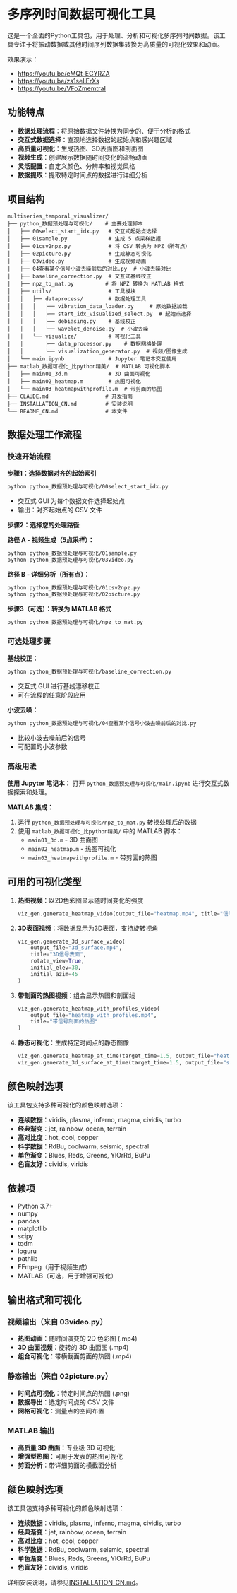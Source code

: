 # 多序列时间数据可视化工具

这是一个全面的Python工具包，用于处理、分析和可视化多序列时间数据。该工具专注于将振动数据或其他时间序列数据集转换为高质量的可视化效果和动画。

效果演示：
- https://youtu.be/eMQt-ECYRZA
- https://youtu.be/zs1seIiErXs
- https://youtu.be/VFoZmemtraI

## 功能特点

- **数据处理流程**：将原始数据文件转换为同步的、便于分析的格式
- **交互式数据选择**：直观地选择数据的起始点和感兴趣区域
- **高质量可视化**：生成热图、3D表面图和剖面图
- **视频生成**：创建展示数据随时间变化的流畅动画
- **灵活配置**：自定义颜色、分辨率和视觉风格
- **数据提取**：提取特定时间点的数据进行详细分析

## 项目结构

```
multiseries_temporal_visualizer/
├── python_数据预处理与可视化/    # 主要处理脚本
│   ├── 00select_start_idx.py   # 交互式起始点选择
│   ├── 01sample.py             # 生成 5 点采样数据
│   ├── 01csv2npz.py            # 将 CSV 转换为 NPZ（所有点）
│   ├── 02picture.py            # 生成静态可视化
│   ├── 03video.py              # 生成视频动画
│   ├── 04查看某个信号小波去噪前后的对比.py  # 小波去噪对比
│   ├── baseline_correction.py  # 交互式基线校正
│   ├── npz_to_mat.py          # 将 NPZ 转换为 MATLAB 格式
│   ├── utils/                  # 工具模块
│   │   ├── dataprocess/        # 数据处理工具
│   │   │   ├── vibration_data_loader.py     # 原始数据加载
│   │   │   ├── start_idx_visualized_select.py  # 起始点选择
│   │   │   ├── debiasing.py    # 基线校正
│   │   │   └── wavelet_denoise.py  # 小波去噪
│   │   └── visualize/          # 可视化工具
│   │       ├── data_processor.py    # 数据网格处理
│   │       └── visualization_generator.py  # 视频/图像生成
│   └── main.ipynb              # Jupyter 笔记本交互使用
├── matlab_数据可视化_比python精美/  # MATLAB 可视化脚本
│   ├── main01_3d.m             # 3D 曲面可视化
│   ├── main02_heatmap.m        # 热图可视化
│   └── main03_heatmapwithprofile.m  # 带剪面的热图
├── CLAUDE.md                  # 开发指南
├── INSTALLATION_CN.md         # 安装说明
└── README_CN.md               # 本文件
```

## 数据处理工作流程

### 快速开始流程

**步骤1：选择数据对齐的起始索引**
```bash
python python_数据预处理与可视化/00select_start_idx.py
```
- 交互式 GUI 为每个数据文件选择起始点
- 输出：对齐起始点的 CSV 文件

**步骤2：选择您的处理路径**

**路径 A - 视频生成（5点采样）：**
```bash
python python_数据预处理与可视化/01sample.py
python python_数据预处理与可视化/03video.py
```

**路径 B - 详细分析（所有点）：**
```bash
python python_数据预处理与可视化/01csv2npz.py
python python_数据预处理与可视化/02picture.py
```

**步骤3（可选）：转换为 MATLAB 格式**
```bash
python python_数据预处理与可视化/npz_to_mat.py
```

### 可选处理步骤

**基线校正：**
```bash
python python_数据预处理与可视化/baseline_correction.py
```
- 交互式 GUI 进行基线漂移校正
- 可在流程的任意阶段应用

**小波去噪：**
```bash
python python_数据预处理与可视化/04查看某个信号小波去噪前后的对比.py
```
- 比较小波去噪前后的信号
- 可配置的小波参数

### 高级用法

**使用 Jupyter 笔记本：**
打开 `python_数据预处理与可视化/main.ipynb` 进行交互式数据探索和处理。

**MATLAB 集成：**
1. 运行 `python_数据预处理与可视化/npz_to_mat.py` 转换处理后的数据
2. 使用 `matlab_数据可视化_比python精美/` 中的 MATLAB 脚本：
   - `main01_3d.m` - 3D 曲面图
   - `main02_heatmap.m` - 热图可视化
   - `main03_heatmapwithprofile.m` - 带剪面的热图

## 可用的可视化类型

1. **热图视频**：以2D色彩图显示随时间变化的强度
   ```python
   viz_gen.generate_heatmap_video(output_file="heatmap.mp4", title="信号强度热图")
   ```

2. **3D表面视频**：将数据显示为3D表面，支持旋转视角
   ```python
   viz_gen.generate_3d_surface_video(
       output_file="3d_surface.mp4",
       title="3D信号表面",
       rotate_view=True,
       initial_elev=30,
       initial_azim=45
   )
   ```

3. **带剖面的热图视频**：组合显示热图和剖面线
   ```python
   viz_gen.generate_heatmap_with_profiles_video(
       output_file="heatmap_with_profiles.mp4",
       title="带信号剖面的热图"
   )
   ```

4. **静态可视化**：生成特定时间点的静态图像
   ```python
   viz_gen.generate_heatmap_at_time(target_time=1.5, output_file="heatmap_t1.5.png")
   viz_gen.generate_3d_surface_at_time(target_time=1.5, output_file="surface_t1.5.png")
   ```

## 颜色映射选项

该工具包支持多种可视化的颜色映射选项：

- **连续数据**：viridis, plasma, inferno, magma, cividis, turbo
- **经典渐变**：jet, rainbow, ocean, terrain
- **高对比度**：hot, cool, copper
- **科学数据**：RdBu, coolwarm, seismic, spectral
- **单色渐变**：Blues, Reds, Greens, YlOrRd, BuPu
- **色盲友好**：cividis, viridis

## 依赖项

- Python 3.7+
- numpy
- pandas
- matplotlib
- scipy
- tqdm
- loguru
- pathlib
- FFmpeg（用于视频生成）
- MATLAB（可选，用于增强可视化）

## 输出格式和可视化

### 视频输出（来自 03video.py）
- **热图动画**：随时间演变的 2D 色彩图 (.mp4)
- **3D 曲面视频**：旋转的 3D 曲面图 (.mp4)
- **组合可视化**：带横截面剪面的热图 (.mp4)

### 静态输出（来自 02picture.py）
- **时间点可视化**：特定时间点的热图 (.png)
- **数据导出**：选定时间点的 CSV 文件
- **网格可视化**：测量点的空间布置

### MATLAB 输出
- **高质量 3D 曲面**：专业级 3D 可视化
- **增强型热图**：可用于发表的热图可视化
- **剪面分析**：带详细剪面的横截面分析

## 颜色映射选项

该工具包支持多种可视化的颜色映射选项：

- **连续数据**：viridis, plasma, inferno, magma, cividis, turbo
- **经典渐变**：jet, rainbow, ocean, terrain
- **高对比度**：hot, cool, copper
- **科学数据**：RdBu, coolwarm, seismic, spectral
- **单色渐变**：Blues, Reds, Greens, YlOrRd, BuPu
- **色盲友好**：cividis, viridis

详细安装说明，请参见[INSTALLATION_CN.md](INSTALLATION_CN.md)。 